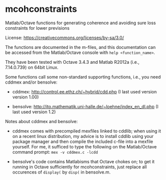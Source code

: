 mcohconstraints
===============

Matlab/Octave functions for generating coherence and avoiding sure loss constraints for lower previsions


License:
    https://creativecommons.org/licenses/by-sa/3.0/


The functions are documented in the m-files, and this documentation can be
accessed from the Matlab/Octave console with ```help <function_name>```.

They have been tested with Octave 3.4.3 and Matlab R2012a
(i.e., 7.14.0.739) on 64bit Linux.

Some functions call some non-standard supporting functions, i.e., you need
cddmex and/or bensolve:

* cddmex: 
    http://control.ee.ethz.ch/~hybrid/cdd.php
(I last used version version 1.00)

* bensolve:
    http://ito.mathematik.uni-halle.de/~loehne/index_en_dl.php
(I last used version 1.2)


Notes about cddmex and bensolve:

* cddmex comes with precompiled mexfiles linked to cddlib; when using it on a
recent linux distribution, my advice is to install cddlib using your package
manager and then compile the included c-file into a mexfile yourself.
For me, it sufficed to type the following on the Matlab/Octave command prompt:
```mex -v cddmex.c -lcdd```

* bensolve's code contains Matlabisms that Octave chokes on; to get it running
in Octave sufficiently for mcohconstraints, just replace all occurences of
`display(` by `disp(` in bensolve.m.
